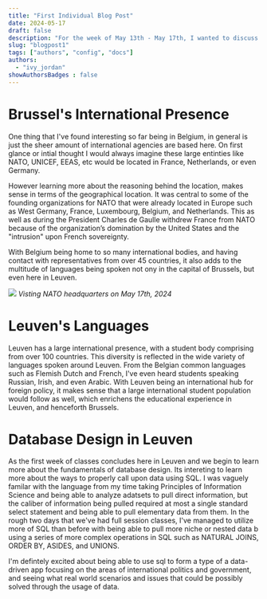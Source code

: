 ```yaml
---
title: "First Individual Blog Post"
date: 2024-05-17
draft: false
description: "For the week of May 13th - May 17th, I wanted to discuss some of the new things I've learned since being in Belgium. "
slug: "blogpost1"  
tags: ["authors", "config", "docs"]
authors:
  - "ivy_jordan"
showAuthorsBadges : false
---
```


# **Brussel's International Presence**

One thing that I've found interesting so far being in Belgium, in general is just the sheer amount of international agencies are based here. On first glance or intial thought I would always imagine these large entinties like NATO, UNICEF, EEAS, etc would be located in France, Netherlands, or even Germany. 

However learning more about the reasoning behind the location, makes sense in terms of the geographical location. It was central to some of the founding organizations for NATO that were already located in Europe such as West Germany, France, Luxembourg, Belgium, and Netherlands.  This as well as during the President Charles de Gaulle withdrew France from NATO because of the organization’s domination by the United States and the "intrusion" upon French sovereignty.  

With Belgium being home to so many international bodies, and having contact with representatives from over 45 countries, it also adds to the multitude of languages being spoken not ony in the capital of Brussels, but even here in Leuven. 

![](/Users/ivionnajordan/cs3200/project/content/IvyJordan/IMG_0210.HEIC)
*Visting NATO headquarters on May 17th, 2024*

# **Leuven's Languages**  

Leuven has a large international presence, with a student body comprising from over 100 countries. This diversity is reflected in the wide variety of languages spoken around Leuven. From the Belgian common languages such as Flemish Dutch and French, I've even heard students speaking Russian, Irish, and even Arabic. With Leuven being an international hub for foreign policy, it makes sense that a large international student population would follow as well, which enrichens the educational experience in Leuven, and henceforth Brussels. 

# **Database Design in Leuven** 

As the first week of classes concludes here in Leuven and we begin to learn more about the fundamentals of database design. Its intereting to learn more about the ways to properly call upon data using SQL. I was vaguely familar with the language from my time taking Principles of Information Science and being able to analyze adatsets to pull direct information, but the caliber of information being pulled required at most a single standard select statement and being able to pull elementary data from them. In the rough two days that we've had full session classes, I've managed to utilize more of SQL than before with being able to pull more niche or nested data b using a series of more complex operations in SQL such as NATURAL JOINS, ORDER BY, ASIDES, and UNIONS. 

I'm defintely excited about being able to use sql to form a type of 
a data-driven app focusing on the areas of international politics and government, and seeing what real world scenarios and issues that could be possibly solved through the usage of data. 
